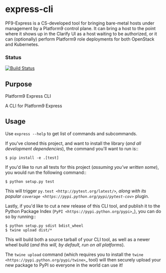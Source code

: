 # express-cli
PF9-Express is a CS-developed tool for bringing bare-metal hosts under management by a Platform9 control plane.  It can bring a host to the point where it shows up in the Clarify UI as a host waiting to be authorized, or it can (optionally) perform Platform9 role deployments for both OpenStack and Kubernetes. 

### Status
[![Build Status](https://travis-ci.com/platform9/express-cli.svg?branch=master)](https://travis-ci.com/platform9/express-cli)

Purpose
-------

Platform9 Express CLI

A CLI for Platform9 Express

Usage
-----
Use `express --help` to get list of commands and subcommands.


If you've cloned this project, and want to install the library (*and all
development dependencies*), the command you'll want to run is::

    $ pip install -e .[test]

If you'd like to run all tests for this project (*assuming you've written
some*), you would run the following command::

    $ python setup.py test

This will trigger `py.test <http://pytest.org/latest/>`_, along with its popular
`coverage <https://pypi.python.org/pypi/pytest-cov>`_ plugin.

Lastly, if you'd like to cut a new release of this CLI tool, and publish it to
the Python Package Index (`PyPI <https://pypi.python.org/pypi>`_), you can do so
by running::

    $ python setup.py sdist bdist_wheel
    $ twine upload dist/*

This will build both a source tarball of your CLI tool, as well as a newer wheel
build (*and this will, by default, run on all platforms*).

The ``twine upload`` command (which requires you to install the `twine
<https://pypi.python.org/pypi/twine>`_ tool) will then securely upload your
new package to PyPI so everyone in the world can use it!
